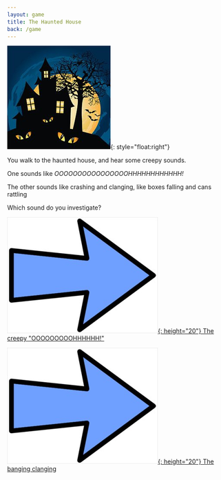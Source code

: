 ```yaml
---
layout: game
title: The Haunted House
back: /game
---
```


![The Scary House](/game/images/Haunted_House.jpg){: style="float:right"}

You walk to the haunted house, and hear some creepy sounds.

One sounds like *OOOOOOOOOOOOOOOOHHHHHHHHHHHH!*

The other sounds like crashing and clanging, like boxes falling and cans rattling

Which sound do you investigate?

[![Choice1:](/game/images/Arrow.jpg){: height="20"} The creepy "OOOOOOOOOHHHHHH!"](ghost.html)

[![Choice2:](/game/images/Arrow.jpg){: height="20"} The banging clanging](zombie.html)
